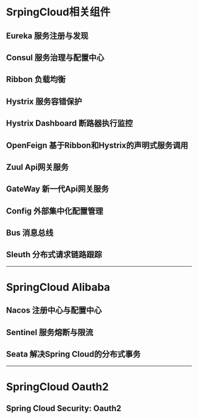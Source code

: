 # SrpingCloud相关组件
## Eureka 服务注册与发现
## Consul 服务治理与配置中心
## Ribbon 负载均衡
## Hystrix 服务容错保护
## Hystrix Dashboard 断路器执行监控
## OpenFeign 基于Ribbon和Hystrix的声明式服务调用 
## Zuul Api网关服务
## GateWay 新一代Api网关服务
## Config 外部集中化配置管理
## Bus 消息总线
## Sleuth 分布式请求链路跟踪
****
# SpringCloud Alibaba
## Nacos 注册中心与配置中心
## Sentinel 服务熔断与限流
## Seata 解决Spring Cloud的分布式事务
****
# SpringCloud Oauth2
## Spring Cloud Security: Oauth2
